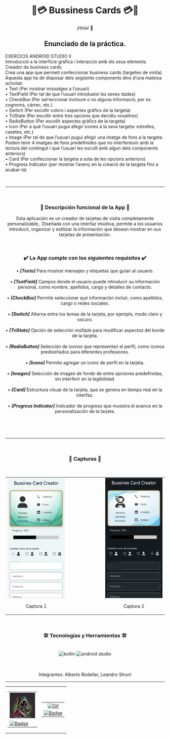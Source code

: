 <div align="center">

# 💸💳 Bussiness Cards 💳💸

¡Hola! 👋 <br>

## Enunciado de la práctica.

<p align="left">
 EXERCICIS ANDROID STUDIO II</br>
Introducció a la interfície gràfica i interacció amb els seus elements</br>
 Creador de business cards</br>
Crea una app que permeti confeccionar business cards (targetes de visita).</br>
Aquesta app ha de disposar dels següents components dins d’una mateixa activitat:</br>
• Text (Per mostrar missatges a l’usuari)</br>
• TextField (Per tal de que l’usuari introdueixi les seves dades)</br>
• CheckBox (Per sel·leccionar incloure o no alguna informació; per ex. cognoms,
càrrec, etc.)</br>
• Switch (Per escollir colors i aspectes gràfics de la targeta)</br>
• TriState (Per escollir entre tres opcions que decidiu vosaltres)</br>
• RadioButton (Per escollir aspectes gràfics de la targeta)</br>
• Icon (Per a què l’usuari pugui afegir icones a la seva targeta: estrelles, casetes, etc.)</br>
• Image (Per tal de que l’usuari pugui afegir una imatge de fons a la targeta. Podem
tenir 4 imatges de fons predefinides que no interfereixin amb la lectura del contingut i
que l’usuari les esculli amb algun dels components anteriors)</br>
• Card (Per confeccionar la targeta a sota de les opcions anteriors)</br>
• Progress Indicator (per mostrar l’avenç en la creació de la targeta fins a acabar-la)</br>
   
</p>


</br>


---

</br>

### 📝 **Descripción funcional de la App** 📝


<p>
Esta aplicación es un creador de tarjetas de visita completamente personalizable,. Diseñada con una interfaz intuitiva, permite a los usuarios introducir, organizar y estilizar la información que desean mostrar en sus tarjetas de presentación.</br>
</p>
</br>

 ### ✔️ **La App cumple con los siguientes requisitos** ✔️
 
<p>
 
• ***[Texto]*** Para mostrar mensajes y etiquetas que guían al usuario.</br>
</br>
• ***[TextField]*** Campos donde el usuario puede introducir su información personal, como nombre, apellidos, cargo y detalles de contacto.</br>
</br>
• ***[CheckBox]*** Permite seleccionar qué información incluir, como apellidos, cargo o redes sociales.</br>
</br>
• ***[Switch]*** Alterna entre los temas de la tarjeta, por ejemplo, modo claro y oscuro.</br>
</br>
• ***[TriState]*** Opción de selección múltiple para modificar aspectos del borde de la tarjeta.</br>
</br>
• ***[RadioButton]*** Selección de iconos que representan el perfil, como iconos prediseñados para diferentes profesiones.</br>
</br>
• ***[Icono]*** Permite agregar un icono de perfil en la tarjeta.</br>
</br>
• ***[Imagen]*** Selección de imagen de fondo de entre opciones predefinidas, sin interferir en la legibilidad.</br>
</br>
• ***[Card]*** Estructura visual de la tarjeta, que se genera en tiempo real en la interfaz.</br>
</br>
• ***[Progress Indicator]*** Indicador de progreso que muestra el avance en la personalización de la tarjeta.</br>

</br>
</p>
</br>

---
</br>

### 📸 **Capturas** 📸

</br>
<table align="center">
  <tr>
    <td align="center">
      <img src="app/src/main/res/drawable/print_readme_1.jpg" alt="Captura 1" width="200"/>
      <p>Captura 1</p>
    </td>
    <td width="100"></td> <!-- Celda vacía para espacio -->
    <td align="center">
      <img src="app/src/main/res/drawable/print_readme_2.jpg" alt="Captura 2" width="200"/>
      <p>Captura 2</p>
    </td>
  </tr>
</table>
</br>


### 🛠️ Tecnologías y Herramientas 🛠️

</br>

<img alt="kotlin" src="https://user-images.githubusercontent.com/25181517/185062810-7ee0c3d2-17f2-4a98-9d8a-a9576947692b.png" width="80"/>  
<img alt="android studio" src="https://user-images.githubusercontent.com/25181517/192108895-20dc3343-43e3-4a54-a90e-13a4abbc57b9.png" width="80"/><br><br><br>


<p>
  Integrantes:
  Alberto Rodellar,
  Leandro Struni</br>
</p>

***


<table align="center">
  <tr>
    <td>
      <table align="center">
        <tr>
          <td align="center">
            <a href="https://github.com/LeanEmanuel">
              <img src="https://github.com/LeanEmanuel/Images/blob/main/Leandro.png" alt="Mini Leandro" width="80">
            </a>
          </td>
        </tr>
        <tr>
          <td>
            <a href="https://github.com/LeanEmanuel">
              <img src="https://img.shields.io/badge/LeanEmanuel-Git?style=flat&logo=github&logoColor=white&labelColor=black&color=50e520&label=GitHub" alt="Badge">
            </a>
          </td>
        </tr>
      </table>
    </td>
    <td>
      <table align="center">
        <tr>
          <td align="center">
            <a href="https://github.com/AlbertoRodellar">
              <img src="https://media.tenor.com/33I1sOQI3V4AAAAi/heimerdinger.gif" alt="Gif" width="80">
            </a>
          </td>
        </tr>
        <tr>
          <td>
            <a href="https://github.com/AlbertoRodellar">
              <img src="https://img.shields.io/badge/AlbertoRodellar-Git?style=flat&logo=github&logoColor=white&labelColor=black&color=50e520&label=GitHub" alt="Badge">
            </a>
          </td>
        </tr>
      </table>
    </td>
  </tr>
</table>
 

<!-- Logo GitHub -->

</div>
